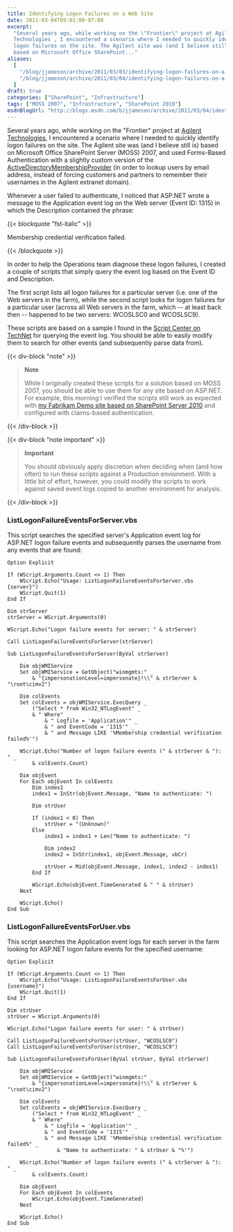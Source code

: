 ```yaml
---
title: Identifying Logon Failures on a Web Site
date: 2011-03-04T05:01:00-07:00
excerpt:
  "Several years ago, while working on the \"Frontier\" project at Agilent
  Technologies , I encountered a scenario where I needed to quickly identify
  logon failures on the site. The Agilent site was (and I believe still is)
  based on Microsoft Office SharePoint..."
aliases:
  [
    "/blog/jjameson/archive/2011/03/03/identifying-logon-failures-on-a-web-site.aspx",
    "/blog/jjameson/archive/2011/03/04/identifying-logon-failures-on-a-web-site.aspx",
  ]
draft: true
categories: ["SharePoint", "Infrastructure"]
tags: ["MOSS 2007", "Infrastructure", "SharePoint 2010"]
msdnBlogUrl: "http://blogs.msdn.com/b/jjameson/archive/2011/03/04/identifying-logon-failures-on-a-web-site.aspx"
---
```


Several years ago, while working on the "Frontier" project at
[Agilent Technologies](http://chem.agilent.com), I encountered a scenario where
I needed to quickly identify logon failures on the site. The Agilent site was
(and I believe still is) based on Microsoft Office SharePoint Server (MOSS)
2007, and used Forms-Based Authentication with a slightly custom version of the
[ActiveDirectoryMembershipProvider](http://msdn.microsoft.com/en-us/library/system.web.security.activedirectorymembershipprovider%28v=VS.80%29.aspx)
(in order to lookup users by email address, instead of forcing customers and
partners to remember their usernames in the Agilent extranet domain).

Whenever a user failed to authenticate, I noticed that ASP.NET wrote a message
to the Application event log on the Web server (Event ID: 1315) in which the
Description contained the phrase:

{{< blockquote "fst-italic" >}}

Membership credential verification failed.

{{< /blockquote >}}

In order to help the Operations team diagnose these logon failures, I created a
couple of scripts that simply query the event log based on the Event ID and
Description.

The first script lists all logon failures for a particular server (i.e. one of
the Web servers in the farm), while the second script looks for logon failures
for a particular user (across all Web servers in the farm, which -- at least
back then -- happened to be two servers: WCOSLSC0 and WCOSLSC9).

These scripts are based on a sample I found in the
[Script Center on TechNet](http://technet.microsoft.com/en-us/scriptcenter/default.aspx)
for querying the event log. You should be able to easily modify them to search
for other events (and subsequently parse data from).

{{< div-block "note" >}}

> **Note**
>
> While I originally created these scripts for a solution based on MOSS 2007,
> you should be able to use them for any site based on ASP.NET. For example,
> this morning I verified the scripts still work as expected with
> [my Fabrikam Demo site based on SharePoint Server 2010](/blog/jjameson/2011/02/25/claims-login-web-part-for-sharepoint-server-2010)
> and configured with claims-based authentication.

{{< /div-block >}}

{{< div-block "note important" >}}

> **Important**
>
> You should obviously apply discretion when deciding when (and how often) to
> run these scripts against a Production envionment. With a little bit of
> effort, however, you could modify the scripts to work against saved event logs
> copied to another environment for analysis.

{{< /div-block >}}

### ListLogonFailureEventsForServer.vbs

This script searches the specified server's Application event log for ASP.NET
logon failure events and subsequently parses the username from any events that
are found:

```VBA
Option Explicit

If (WScript.Arguments.Count <> 1) Then
    WScript.Echo("Usage: ListLogonFailureEventsForServer.vbs {server}")
    WScript.Quit(1)
End If

Dim strServer
strServer = WScript.Arguments(0)

WScript.Echo("Logon failure events for server: " & strServer)

Call ListLogonFailureEventsForServer(strServer)

Sub ListLogonFailureEventsForServer(ByVal strServer)

    Dim objWMIService
    Set objWMIService = GetObject("winmgmts:" _
        & "{impersonationLevel=impersonate}!\\" & strServer & "\root\cimv2")

    Dim colEvents
    Set colEvents = objWMIService.ExecQuery _
        ("Select * from Win32_NTLogEvent" _
        & " Where" _
            & " Logfile = 'Application'" _
            & " and EventCode = '1315'" _
            & " and Message LIKE '%Membership credential verification failed%'")

    WScript.Echo("Number of logon failure events (" & strServer & "): " _
        & colEvents.Count)

    Dim objEvent
    For Each objEvent In colEvents
        Dim index1
        index1 = InStr(objEvent.Message, "Name to authenticate: ")

        Dim strUser

        If (index1 < 0) Then
            strUser = "(Unknown)"
        Else
            index1 = index1 + Len("Name to authenticate: ")

            Dim index2
            index2 = InStr(index1, objEvent.Message, vbCr)

            strUser = Mid(objEvent.Message, index1, index2 - index1)
        End If

        WScript.Echo(objEvent.TimeGenerated & "	" & strUser)
    Next

    WScript.Echo()
End Sub
```

### ListLogonFailureEventsForUser.vbs

This script searches the Application event logs for each server in the farm
looking for ASP.NET logon failure events for the specified username:

```VBA
Option Explicit

If (WScript.Arguments.Count <> 1) Then
    WScript.Echo("Usage: ListLogonFailureEventsForUser.vbs {username}")
    WScript.Quit(1)
End If

Dim strUser
strUser = WScript.Arguments(0)

WScript.Echo("Logon failure events for user: " & strUser)

Call ListLogonFailureEventsForUser(strUser, "WCOSLSC0")
Call ListLogonFailureEventsForUser(strUser, "WCOSLSC9")

Sub ListLogonFailureEventsForUser(ByVal strUser, ByVal strServer)

    Dim objWMIService
    Set objWMIService = GetObject("winmgmts:" _
        & "{impersonationLevel=impersonate}!\\" & strServer & "\root\cimv2")

    Dim colEvents
    Set colEvents = objWMIService.ExecQuery _
        ("Select * from Win32_NTLogEvent" _
        & " Where" _
            & " Logfile = 'Application'" _
            & " and EventCode = '1315'" _
            & " and Message LIKE '%Membership credential verification failed%" _
                & "Name to authenticate: " & strUser & "%'")

    WScript.Echo("Number of logon failure events (" & strServer & "): " _
        & colEvents.Count)

    Dim objEvent
    For Each objEvent In colEvents
        WScript.Echo(objEvent.TimeGenerated)
    Next

    WScript.Echo()
End Sub
```
